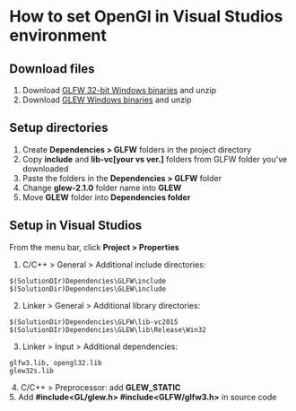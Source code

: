 # How to set OpenGl in Visual Studios environment

## Download files
1. Download [GLFW 32-bit Windows binaries](www.glfw.org/download.html) and unzip
2. Download [GLEW Windows binaries](glew.sourceforge.net) and unzip

## Setup directories
1. Create **Dependencies > GLFW** folders in the project directory
1. Copy **include** and **lib-vc[your vs ver.]** folders from GLFW folder you've downloaded
2. Paste the folders in the **Dependencies > GLFW** folder
3. Change **glew-2.1.0** folder name into **GLEW** 
4. Move **GLEW** folder into **Dependencies folder**

## Setup in Visual Studios
From the menu bar, click **Project > Properties**

1. C/C++ > General > Additional include directories:
```
$(SolutionDIr)Dependencies\GLFW\include
$(SolutionDir)Dependencies\GLEW\include
```


2. Linker > General > Additional library directories:
```
$(SolutionDir)Dependencies\GLFW\lib-vc2015 
$(SolutionDIr)Dependencies\GLEW\lib\Release\Win32
```


3. Linker > Input > Additional dependencies:
```
glfw3.lib, opengl32.lib
glew32s.lib
```
​
4. C/C++ > Preprocessor: add **GLEW_STATIC**  
5. Add **#include<GL/glew.h> #include<GLFW/glfw3.h>** in source code